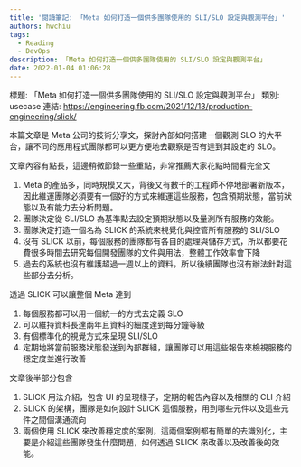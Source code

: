 ```yaml
---
title: '閱讀筆記: 「Meta 如何打造一個供多團隊使用的 SLI/SLO 設定與觀測平台」'
authors: hwchiu
tags:
  - Reading
  - DevOps
description: 「Meta 如何打造一個供多團隊使用的 SLI/SLO 設定與觀測平台」
date: 2022-01-04 01:06:28
---
```


標題: 「Meta 如何打造一個供多團隊使用的 SLI/SLO 設定與觀測平台」
類別: usecase
連結: https://engineering.fb.com/2021/12/13/production-engineering/slick/

本篇文章是 Meta 公司的技術分享文，探討內部如何搭建一個觀測 SLO 的大平台，讓不同的應用程式團隊都可以更方便地去觀察是否有達到其設定的 SLO。

文章內容有點長，這邊稍微節錄一些重點，非常推薦大家花點時間看完全文
1. Meta 的產品多，同時規模又大，背後又有數千的工程師不停地部署新版本，因此維運團隊必須要有一個好的方式來維運這些服務，包含預期狀態，當前狀態以及有能力去分析問題。
2. 團隊決定從 SLI/SLO 為基準點去設定預期狀態以及量測所有服務的效能。
3. 團隊決定打造一個名為 SLICK 的系統來視覺化與控管所有服務的 SLI/SLO
4. 沒有 SLICK 以前，每個服務的團隊都有各自的處理與儲存方式，所以都要花費很多時間去研究每個開發團隊的文件與用法，整體工作效率會下降
5. 過去的系統也沒有維護超過一週以上的資料，所以後續團隊也沒有辦法針對這些部分去分析。

透過 SLICK 可以讓整個 Meta 達到
1. 每個服務都可以用一個統一的方式去定義 SLO
2. 可以維持資料長達兩年且資料的細度達到每分鐘等級
3. 有個標準化的視覺方式來呈現 SLI/SLO
4. 定期地將當前服務狀態發送到內部群組，讓團隊可以用這些報告來檢視服務的穩定度並進行改善

文章後半部分包含
1. SLICK 用法介紹，包含 UI 的呈現樣子，定期的報告內容以及相關的 CLI 介紹
2. SLICK 的架構，團隊是如何設計 SLICK 這個服務，用到哪些元件以及這些元件之間個溝通流向
3. 兩個使用 SLICK 來改善穩定度的案例，這兩個案例都有簡單的去識別化，主要是介紹這些團隊發生什麼問題，如何透過 SLICK 來改善以及改善後的效能。

